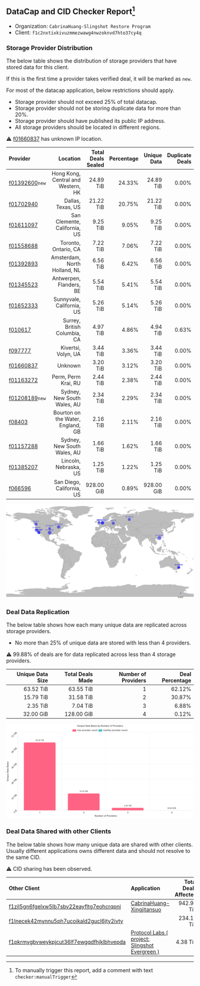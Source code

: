 ## DataCap and CID Checker Report[^1]
 - Organization: `CabrinaHuang-Slingshot Restore Program`
 - Client: `f1c2nxtixkivuzmmezwawg4nwzoknvd7hto37cy4q`
### Storage Provider Distribution
The below table shows the distribution of storage providers that have stored data for this client.

If this is the first time a provider takes verified deal, it will be marked as `new`.

For most of the datacap application, below restrictions should apply.
 - Storage provider should not exceed 25% of total datacap.
 - Storage provider should not be storing duplicate data for more than 20%.
 - Storage provider should have published its public IP address.
 - All storage providers should be located in different regions.

⚠️ [f01660837](https://filfox.info/en/address/f01660837) has unknown IP location.

| Provider                                                    |                           Location | Total Deals Sealed | Percentage | Unique Data | Duplicate Deals |
| :---------------------------------------------------------- | ---------------------------------: | -----------------: | ---------: | ----------: | --------------: |
| [f01392600](https://filfox.info/en/address/f01392600)`new`  | Hong Kong, Central and Western, HK |          24.89 TiB |     24.33% |   24.89 TiB |           0.00% |
| [f01702940](https://filfox.info/en/address/f01702940)       |                  Dallas, Texas, US |          21.22 TiB |     20.75% |   21.22 TiB |           0.00% |
| [f01611097](https://filfox.info/en/address/f01611097)       |       San Clemente, California, US |           9.25 TiB |      9.05% |    9.25 TiB |           0.00% |
| [f01558688](https://filfox.info/en/address/f01558688)       |               Toronto, Ontario, CA |           7.22 TiB |      7.06% |    7.22 TiB |           0.00% |
| [f01392893](https://filfox.info/en/address/f01392893)       |       Amsterdam, North Holland, NL |           6.56 TiB |      6.42% |    6.56 TiB |           0.00% |
| [f01345523](https://filfox.info/en/address/f01345523)       |            Antwerpen, Flanders, BE |           5.54 TiB |      5.41% |    5.54 TiB |           0.00% |
| [f01652333](https://filfox.info/en/address/f01652333)       |          Sunnyvale, California, US |           5.26 TiB |      5.14% |    5.26 TiB |           0.00% |
| [f010617](https://filfox.info/en/address/f010617)           |       Surrey, British Columbia, CA |           4.97 TiB |      4.86% |    4.94 TiB |           0.63% |
| [f097777](https://filfox.info/en/address/f097777)           |                Kivertsi, Volyn, UA |           3.44 TiB |      3.36% |    3.44 TiB |           0.00% |
| [f01660837](https://filfox.info/en/address/f01660837)       |                            Unknown |           3.20 TiB |      3.12% |    3.20 TiB |           0.00% |
| [f01163272](https://filfox.info/en/address/f01163272)       |                Perm, Perm Krai, RU |           2.44 TiB |      2.38% |    2.44 TiB |           0.00% |
| [f01208189](https://filfox.info/en/address/f01208189)`new`  |        Sydney, New South Wales, AU |           2.34 TiB |      2.29% |    2.34 TiB |           0.00% |
| [f08403](https://filfox.info/en/address/f08403)             |  Bourton on the Water, England, GB |           2.16 TiB |      2.11% |    2.16 TiB |           0.00% |
| [f01157288](https://filfox.info/en/address/f01157288)       |        Sydney, New South Wales, AU |           1.66 TiB |      1.62% |    1.66 TiB |           0.00% |
| [f01385207](https://filfox.info/en/address/f01385207)       |              Lincoln, Nebraska, US |           1.25 TiB |      1.22% |    1.25 TiB |           0.00% |
| [f066596](https://filfox.info/en/address/f066596)           |          San Diego, California, US |         928.00 GiB |      0.89% |  928.00 GiB |           0.00% |

![Provider Distribution](https://raw.githubusercontent.com/data-preservation-programs/filplus-checker-assets/main/filecoin-project/filecoin-plus-large-datasets/issues/249/1671094314373.png)
### Deal Data Replication
The below table shows how each many unique data are replicated across storage providers.
- No more than 25% of unique data are stored with less than 4 providers.

⚠️ 99.88% of deals are for data replicated across less than 4 storage providers.

| Unique Data Size | Total Deals Made | Number of Providers | Deal Percentage |
| ---------------: | ---------------: | ------------------: | --------------: |
|        63.52 TiB |        63.55 TiB |                   1 |          62.12% |
|        15.79 TiB |        31.58 TiB |                   2 |          30.87% |
|         2.35 TiB |         7.04 TiB |                   3 |           6.88% |
|        32.00 GiB |       128.00 GiB |                   4 |           0.12% |

![Replication Distribution](https://raw.githubusercontent.com/data-preservation-programs/filplus-checker-assets/main/filecoin-project/filecoin-plus-large-datasets/issues/249/1671094314926.png)
### Deal Data Shared with other Clients
The below table shows how many unique data are shared with other clients.
Usually different applications owns different data and should not resolve to the same CID.

⚠️ CID sharing has been observed.

| Other Client                                                                                                          | Application                                                                                                                     | Total Deals Affected | Unique CIDs |  Verifier |
| :-------------------------------------------------------------------------------------------------------------------- | :------------------------------------------------------------------------------------------------------------------------------ | -------------------: | ----------: | --------: |
| [f1zil5gn6fgelxw5lb7sbv22eayfltg7eohcrqpni](https://filfox.info/en/address/f1zil5gn6fgelxw5lb7sbv22eayfltg7eohcrqpni) | [CabrinaHuang\-Xingjitansuo](https://github.com/filecoin-project/filecoin-plus-large-datasets/issues/232)                       |           942.91 TiB |         797 | LDN # 232 |
| [f1lnecek42mynnu5ph7ucoikald2gucl6jty2ivty](https://filfox.info/en/address/f1lnecek42mynnu5ph7ucoikald2gucl6jty2ivty) | [](https://github.com/filecoin-project/filecoin-plus-large-datasets/issues/171)                                                 |           234.17 TiB |       2,390 | LDN # 171 |
| [f1pkrmygbvweykpjcut36lf7ewgqdfhjklbhvepda](https://filfox.info/en/address/f1pkrmygbvweykpjcut36lf7ewgqdfhjklbhvepda) | [Protocol Labs \( project: Slingshot Evergreen \)](https://github.com/filecoin-project/filecoin-plus-large-datasets/issues/293) |             4.38 TiB |         137 | LDN # 293 |

[^1]: To manually trigger this report, add a comment with text `checker:manualTrigger`
